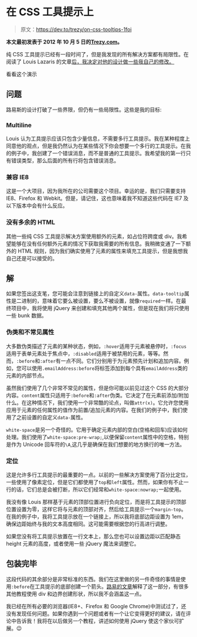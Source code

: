 # 在 CSS 工具提示上

> 原文：<https://dev.to/trezy/on-css-tooltips-1foi>

**本文最初发表于 2012 年 10 月 5 日的[Trezy.com](https://trezy.com/blog/on-css-tooltips)。**

纯 CSS 工具提示已经有一段时间了，但是我发现的所有解决方案都有局限性。在阅读了 Louis Lazaris 的文章[后，我决定对他的设计做一些我自己的修改。](http://www.impressivewebs.com/pure-css-tool-tips/)

看看这个演示

## 问题

路易斯的设计打破了一些界限，但仍有一些局限性。这些是我的目标:

### Multiline

Louis 认为工具提示应该只包含少量信息，不需要多行工具提示。我在某种程度上同意他的观点，但是我仍然认为在某些情况下你会想要一个多行的工具提示。在我的例子中，我创建了一个错误消息，而不是普通的工具提示。我希望我的第一行只有错误类型，那么后面的所有行将包含错误消息。

### 兼容 IE8

这是一个大项目，因为我所在的公司需要这个项目。幸运的是，我们只需要支持 IE8、Firefox 和 Webkit。但是，请记住，这也意味着我不知道这些代码在 IE7 及以下版本中会有什么反应。

### 没有多余的 HTML

其他一些纯 CSS 工具提示解决方案使用额外的元素，如占位符跨度或 div。我希望能够在没有任何额外元素的情况下获取我需要的所有信息。我稍微变通了一下额外的 HTML 规则，因为我们确实使用了元素的属性来填充工具提示，但是我想我自己还是可以接受的。

## 解

如果您签出这支笔，您可能会注意到链接上的自定义`data-`属性。`data-tooltip`属性是二进制的，意味着它要么被设置，要么不被设置，就像`required`一样。在最终项目中，我将使用 jQuery 来创建和填充其他两个属性，但是现在我们将只使用一些 bunk 数据。

### 伪类和不常见属性

大多数伪类描述了元素的某种状态，例如，`:hover`适用于元素被悬停时，`:focus`适用于表单元素处于焦点中，`:disabled`适用于被禁用的元素，等等。然而，`:before`和`:after`有一点不同。它们分别用于为元素预先计划和追加内容。例如，您可以使用`.emailAddress:before`将标签添加到每个具有`emailAddress`类的元素的内部节点。

虽然我们使用了几个非常不常见的属性，但是你可能以前见过这个 CSS 的大部分内容。`content`属性只适用于`:before`和`:after`伪类。它决定了在元素前添加/附加什么。在这种情况下，我们使用一个非常酷的论点，叫做`attr(x)`。它允许您使用应用于元素的任何属性的值作为前置/追加元素的内容。在我们的例子中，我们使用了之前设置的自定义`data-`属性。

`white-space`是另一个奇怪的。它用于确定元素内部的空白(空格和回车)应该如何处理。我们使用了`white-space:pre-wrap;`,以便保留`content`属性中的空格，特别是作为 Unicode 回车符的`\A`,这几乎是确保在我们想要的地方换行的唯一方法。

### 定位

这是允许多行工具提示的最重要的一点。以前的一些解决方案使用了百分比定位，一些使用了像素定位，但是它们都使用了`top`和`left`属性。然而，如果你有不止一行的话，它们总是会被打断，所以它们经常和`white-space:nowrap;`一起使用。

我没有像 Louis 那样基于元素的顶部位置进行负向定位，而是将工具提示的顶部位置设置为零，这样它将与元素的顶部对齐，然后给工具提示一个`margin-top`。在我的例子中，我将工具提示放在一个链接上，所以我将底部边距设置为 1em，确保边距始终与我的文本高度相同。这可能需要根据您的行高进行调整。

如果您没有将工具提示放置在一行文本上，那么您也可以设置边距以匹配静态 height 元素的高度，或者使用一些 jQuery 魔法来调整它。

## 包装完毕

这段代码的其余部分是非常标准的东西。我们在这里做的另一件奇怪的事情是使用`:before`在工具提示的底部创建一个箭头。[路易的文章](http://www.impressivewebs.com/pure-css-tool-tips/)解释了这一部分，有很多其他教程使用 div 和边界创建形状，所以我不会涵盖这一点。

我已经在所有必要的浏览器(IE8+、Firefox 和 Google Chrome)中测试过了，还没有发现任何问题。如果你遇到一个问题或者有一个让它变得更好的建议，请在评论中告诉我！我将在以后做另一个教程，讲述如何使用 jQuery 使这个家伙可扩展。😉